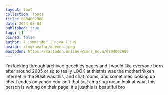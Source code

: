 ```yaml
---
layout: toot
collection: toots
title: 0804002900
date: 2024-08-04
published: true
tags: []
pinned: false
author: ⸸ commander ░ nova ⸸ :~$
avatar: /img/avatar/daemon.jpeg
mastodon: https://mastodon.online/@cmdr_nova/0804002900
---
```


I'm looking through archived geocities pages and I would like everyone born after around 2005 or so to really LOOK at thisthis was the motherfrikken internet in the 90sit was this, and chat rooms, and sometimes looking up cheat codes on yahoo.comisn't that just amazingi mean look at what this person is writing on their page, it's justthis is beautiful bro
